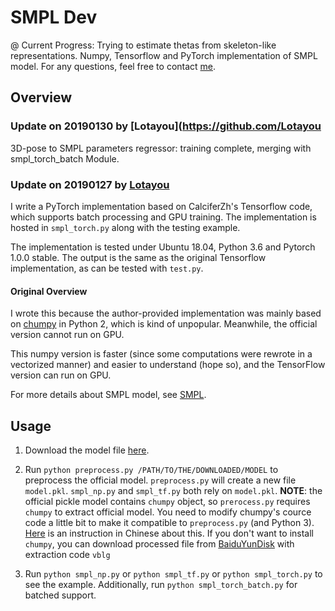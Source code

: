# SMPL Dev
@ Current Progress: Trying to estimate thetas from skeleton-like representations.
Numpy, Tensorflow and PyTorch implementation of SMPL model. For any questions, feel free to contact [me](https://github.com/CalciferZh/SMPL).

## Overview
### Update on 20190130 by [Lotayou](https://github.com/Lotayou
3D-pose to SMPL parameters regressor: training complete, merging with smpl_torch_batch Module.

### Update on 20190127 by [Lotayou](https://github.com/Lotayou)
I write a PyTorch implementation based on CalciferZh's Tensorflow code, which supports batch processing and GPU training. The implementation is hosted in `smpl_torch.py` along with the testing example.

The implementation is tested under Ubuntu 18.04, Python 3.6 and Pytorch 1.0.0 stable. The output is the same as the original Tensorflow implementation, as can be tested with `test.py`.

#### Original Overview
I wrote this because the author-provided implementation was mainly based on [chumpy](https://github.com/mattloper/chumpy) in Python 2, which is kind of unpopular. Meanwhile, the official version cannot run on GPU.

This numpy version is faster (since some computations were rewrote in a vectorized manner) and easier to understand (hope so), and the TensorFlow version can run on GPU.

For more details about SMPL model, see [SMPL](http://smpl.is.tue.mpg.de/).

## Usage

1. Download the model file [here](http://smpl.is.tue.mpg.de/downloads).
2. Run `python preprocess.py /PATH/TO/THE/DOWNLOADED/MODEL` to preprocess the official model. `preprocess.py` will create a new file `model.pkl`. `smpl_np.py` and `smpl_tf.py` both rely on `model.pkl`. **NOTE**: the official pickle model contains `chumpy` object, so `prerocess.py` requires `chumpy` to extract official model. You need to modify chumpy's cource code a little bit to make it compatible to `preprocess.py` (and Python 3). [Here](https://blog.csdn.net/qq_28660035/article/details/81319055) is an instruction in Chinese about this.
If you don't want to install `chumpy`, you can download processed file from [BaiduYunDisk](https://pan.baidu.com/s/1TqKitzV-EtIOowN0xwpQng) with extraction code `vblg`

3. Run `python smpl_np.py` or `python smpl_tf.py` or `python smpl_torch.py` to see the example. Additionally, run `python smpl_torch_batch.py` for batched support.
